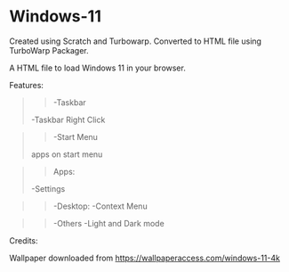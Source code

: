 # Windows-11
Created using Scratch and Turbowarp. 
Converted to HTML file using TurboWarp Packager.

A HTML file to load Windows 11 in your browser.

Features:

>>-Taskbar
>
>-Taskbar Right Click

>>-Start Menu
>
>apps on start menu

>>Apps:
>
>-Settings

>>-Desktop:
>-Context Menu

>>-Others
>-Light and Dark mode

Credits:

Wallpaper downloaded from https://wallpaperaccess.com/windows-11-4k
